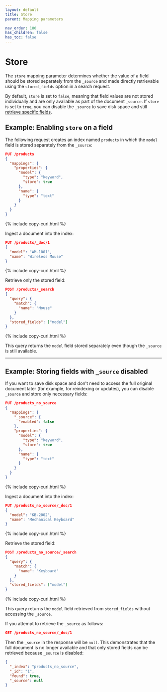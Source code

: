 ```yaml
---
layout: default
title: Store
parent: Mapping parameters

nav_order: 180
has_children: false
has_toc: false
---
```


# Store

The `store` mapping parameter determines whether the value of a field should be stored separately from the `_source` and made directly retrievable using the `stored_fields` option in a search request.

By default, `store` is set to `false`, meaning that field values are not stored individually and are only available as part of the document `_source`. If `store` is set to `true`, you can disable the `_source` to save disk space and still [retrieve specific fields]({{site.url}}{{site.baseurl}}/search-plugins/searching-data/retrieve-specific-fields/).

## Example: Enabling `store` on a field

The following request creates an index named `products` in which the `model` field is stored separately from the `_source`:

```json
PUT /products
{
  "mappings": {
    "properties": {
      "model": {
        "type": "keyword",
        "store": true
      },
      "name": {
        "type": "text"
      }
    }
  }
}
```
{% include copy-curl.html %}

Ingest a document into the index:

```json
PUT /products/_doc/1
{
  "model": "WM-1001",
  "name": "Wireless Mouse"
}
```
{% include copy-curl.html %}

Retrieve only the stored field:

```json
POST /products/_search
{
  "query": {
    "match": {
      "name": "Mouse"
    }
  },
  "stored_fields": ["model"]
}
```
{% include copy-curl.html %}

This query returns the `model` field stored separately even though the `_source` is still available.

---

## Example: Storing fields with `_source` disabled

If you want to save disk space and don't need to access the full original document later (for example, for reindexing or updates), you can disable `_source` and store only necessary fields:

```json
PUT /products_no_source
{
  "mappings": {
    "_source": {
      "enabled": false
    },
    "properties": {
      "model": {
        "type": "keyword",
        "store": true
      },
      "name": {
        "type": "text"
      }
    }
  }
}
```
{% include copy-curl.html %}

Ingest a document into the index:

```json
PUT /products_no_source/_doc/1
{
  "model": "KB-2002",
  "name": "Mechanical Keyboard"
}
```
{% include copy-curl.html %}

Retrieve the stored field:

```json
POST /products_no_source/_search
{
  "query": {
    "match": {
      "name": "Keyboard"
    }
  },
  "stored_fields": ["model"]
}
```
{% include copy-curl.html %}

This query returns the `model` field retrieved from `stored_fields` without accessing the `_source`.

If you attempt to retrieve the `_source` as follows:

```json
GET /products_no_source/_doc/1
```

Then the `_source` in the response will be `null`. This demonstrates that the full document is no longer available and that only stored fields can be retrieved because `_source` is disabled:

```json
{
  "_index": "products_no_source",
  "_id": "1",
  "found": true,
  "_source": null
}
```
